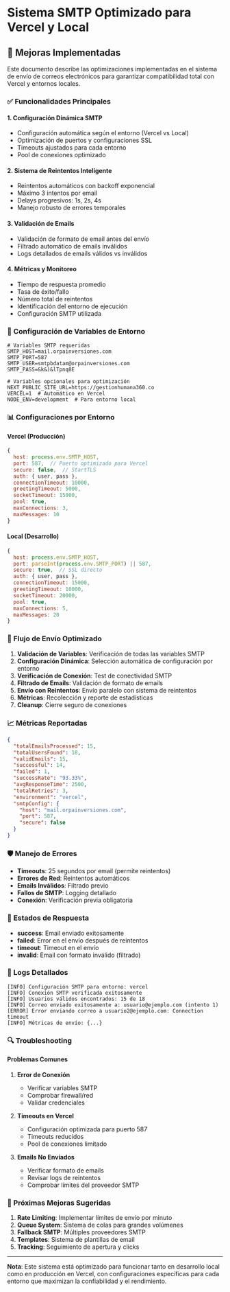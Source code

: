 # Sistema SMTP Optimizado para Vercel y Local

## 🚀 Mejoras Implementadas

Este documento describe las optimizaciones implementadas en el sistema de envío de correos electrónicos para garantizar compatibilidad total con Vercel y entornos locales.

### ✅ Funcionalidades Principales

#### 1. **Configuración Dinámica SMTP**
- Configuración automática según el entorno (Vercel vs Local)
- Optimización de puertos y configuraciones SSL
- Timeouts ajustados para cada entorno
- Pool de conexiones optimizado

#### 2. **Sistema de Reintentos Inteligente**
- Reintentos automáticos con backoff exponencial
- Máximo 3 intentos por email
- Delays progresivos: 1s, 2s, 4s
- Manejo robusto de errores temporales

#### 3. **Validación de Emails**
- Validación de formato de email antes del envío
- Filtrado automático de emails inválidos
- Logs detallados de emails válidos vs inválidos

#### 4. **Métricas y Monitoreo**
- Tiempo de respuesta promedio
- Tasa de éxito/fallo
- Número total de reintentos
- Identificación del entorno de ejecución
- Configuración SMTP utilizada

### 🔧 Configuración de Variables de Entorno

```env
# Variables SMTP requeridas
SMTP_HOST=mail.orpainversiones.com
SMTP_PORT=587
SMTP_USER=smtpbdatam@orpainversiones.com
SMTP_PASS=&k&)&lTpnq8E

# Variables opcionales para optimización
NEXT_PUBLIC_SITE_URL=https://gestionhumana360.co
VERCEL=1  # Automático en Vercel
NODE_ENV=development  # Para entorno local
```

### 📊 Configuraciones por Entorno

#### Vercel (Producción)
```javascript
{
  host: process.env.SMTP_HOST,
  port: 587,  // Puerto optimizado para Vercel
  secure: false,  // StartTLS
  auth: { user, pass },
  connectionTimeout: 10000,
  greetingTimeout: 5000,
  socketTimeout: 15000,
  pool: true,
  maxConnections: 3,
  maxMessages: 10
}
```

#### Local (Desarrollo)
```javascript
{
  host: process.env.SMTP_HOST,
  port: parseInt(process.env.SMTP_PORT) || 587,
  secure: true,  // SSL directo
  auth: { user, pass },
  connectionTimeout: 15000,
  greetingTimeout: 10000,
  socketTimeout: 20000,
  pool: true,
  maxConnections: 5,
  maxMessages: 20
}
```

### 🔄 Flujo de Envío Optimizado

1. **Validación de Variables**: Verificación de todas las variables SMTP
2. **Configuración Dinámica**: Selección automática de configuración por entorno
3. **Verificación de Conexión**: Test de conectividad SMTP
4. **Filtrado de Emails**: Validación de formato de emails
5. **Envío con Reintentos**: Envío paralelo con sistema de reintentos
6. **Métricas**: Recolección y reporte de estadísticas
7. **Cleanup**: Cierre seguro de conexiones

### 📈 Métricas Reportadas

```json
{
  "totalEmailsProcessed": 15,
  "totalUsersFound": 18,
  "validEmails": 15,
  "successful": 14,
  "failed": 1,
  "successRate": "93.33%",
  "avgResponseTime": 2500,
  "totalRetries": 3,
  "environment": "vercel",
  "smtpConfig": {
    "host": "mail.orpainversiones.com",
    "port": 587,
    "secure": false
  }
}
```

### 🛡️ Manejo de Errores

- **Timeouts**: 25 segundos por email (permite reintentos)
- **Errores de Red**: Reintentos automáticos
- **Emails Inválidos**: Filtrado previo
- **Fallos de SMTP**: Logging detallado
- **Conexión**: Verificación previa obligatoria

### 🚦 Estados de Respuesta

- **success**: Email enviado exitosamente
- **failed**: Error en el envío después de reintentos
- **timeout**: Timeout en el envío
- **invalid**: Email con formato inválido (filtrado)

### 📝 Logs Detallados

```
[INFO] Configuración SMTP para entorno: vercel
[INFO] Conexión SMTP verificada exitosamente
[INFO] Usuarios válidos encontrados: 15 de 18
[INFO] Correo enviado exitosamente a: usuario@ejemplo.com (intento 1)
[ERROR] Error enviando correo a usuario2@ejemplo.com: Connection timeout
[INFO] Métricas de envío: {...}
```

### 🔍 Troubleshooting

#### Problemas Comunes

1. **Error de Conexión**
   - Verificar variables SMTP
   - Comprobar firewall/red
   - Validar credenciales

2. **Timeouts en Vercel**
   - Configuración optimizada para puerto 587
   - Timeouts reducidos
   - Pool de conexiones limitado

3. **Emails No Enviados**
   - Verificar formato de emails
   - Revisar logs de reintentos
   - Comprobar límites del proveedor SMTP

### 🎯 Próximas Mejoras Sugeridas

1. **Rate Limiting**: Implementar límites de envío por minuto
2. **Queue System**: Sistema de colas para grandes volúmenes
3. **Fallback SMTP**: Múltiples proveedores SMTP
4. **Templates**: Sistema de plantillas de email
5. **Tracking**: Seguimiento de apertura y clicks

---

**Nota**: Este sistema está optimizado para funcionar tanto en desarrollo local como en producción en Vercel, con configuraciones específicas para cada entorno que maximizan la confiabilidad y el rendimiento.